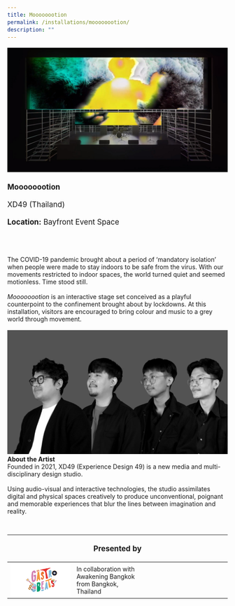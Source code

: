 ```yaml
---
title: Moooooootion
permalink: /installations/moooooootion/
description: ""
---
```

<p style="font-size:17px;line-height:40px">
<img src="/images/Installations/moooooootion.jpg">
<b>Moooooootion</b><br>
XD49 (Thailand)<br>
<b>Location:</b> Bayfront Event Space
<br><br>

The COVID-19 pandemic brought about a period of ‘mandatory isolation’ when people were made to stay indoors to be safe from the virus. With our movements restricted to indoor spaces, the world turned quiet and seemed motionless. Time stood still.&nbsp;&nbsp;
<br><br>
<i>Moooooootion</i> is an interactive stage set conceived as a playful counterpoint to the confinement brought about by lockdowns. At this installation, visitors are encouraged to bring colour and music to a grey world through movement.<br><br>
<img src="/images/Installations/2nd%20release/xd49_profile_landscape_ilsg23%20-%20tanskul%20suwannakudt(1).png">
<b>About the Artist</b><br>
Founded in 2021, XD49 (Experience Design 49) is a new media and multi-disciplinary design studio.&nbsp;
<br><br>
Using audio-visual and interactive technologies, the studio assimilates digital and physical spaces creatively to produce unconventional, poignant and memorable experiences that blur the lines between imagination and reality.</p>
<br>
<table style="width:100%">
	<thead><tr><th colspan="4"><p style="font-size:17px;line-height:20px">Presented by</p></th></tr></thead>
	<tbody>
		<tr>
			<td style="width:30%"><a href="https://www.gastrobeats.com.sg" target="_blank"><img src="/images/About/Sponsor%20Acknowledgement/202301_ilight%20singapore%20(gastrobeats%20logo).png" align="left"></a></td><td style="width:30%">In collaboration with<br>Awakening Bangkok from Bangkok, Thailand</td>
			<td style="width:40%"></td>
			</tr></tbody></table>